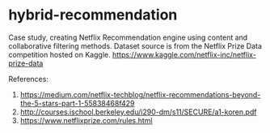 # hybrid-recommendation
Case study, creating Netflix Recommendation engine using content and collaborative filtering methods. Dataset source is from the Netflix Prize Data competition hosted on Kaggle. https://www.kaggle.com/netflix-inc/netflix-prize-data

References:
1. https://medium.com/netflix-techblog/netflix-recommendations-beyond-the-5-stars-part-1-55838468f429 
2. http://courses.ischool.berkeley.edu/i290-dm/s11/SECURE/a1-koren.pdf
3. https://www.netflixprize.com/rules.html
  

